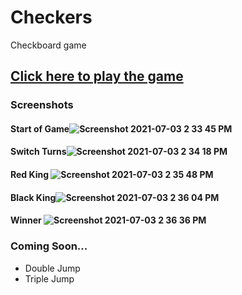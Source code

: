 # Checkers
 Checkboard game
## [Click here to play the game](https://jjoslin07.github.io/Checkers/)

### Screenshots
#### Start of Game![Screenshot 2021-07-03 2 33 45 PM](https://user-images.githubusercontent.com/73438491/124367449-2f869700-dc0c-11eb-98fc-32cf33032494.png)
#### Switch Turns![Screenshot 2021-07-03 2 34 18 PM](https://user-images.githubusercontent.com/73438491/124367448-2f869700-dc0c-11eb-9787-d516d7dc549b.png)
#### Red King ![Screenshot 2021-07-03 2 35 48 PM](https://user-images.githubusercontent.com/73438491/124367447-2f869700-dc0c-11eb-88af-09bacb08923a.png)
#### Black King![Screenshot 2021-07-03 2 36 04 PM](https://user-images.githubusercontent.com/73438491/124367446-2eee0080-dc0c-11eb-83f8-9939765d4cf4.png)
#### Winner ![Screenshot 2021-07-03 2 36 36 PM](https://user-images.githubusercontent.com/73438491/124367445-2e556a00-dc0c-11eb-935d-8addc2aa8610.png)
### Coming Soon...
 - Double Jump
 - Triple Jump

